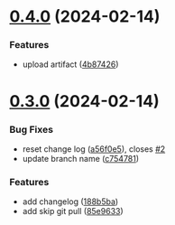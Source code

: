 # [0.4.0](https://github.com/rumath/greetings-ci/compare/v0.3.0...v0.4.0) (2024-02-14)


### Features

* upload artifact ([4b87426](https://github.com/rumath/greetings-ci/commit/4b874266df3314c62012602bf4e9f86b284e9b30))



# [0.3.0](https://github.com/rumath/greetings-ci/compare/188b5baa55fa232e25fb36e5d9d2735fb6c3c17d...v0.3.0) (2024-02-14)


### Bug Fixes

* reset change log ([a56f0e5](https://github.com/rumath/greetings-ci/commit/a56f0e5e3af4918df399eea504db3118fe2cac2c)), closes [#2](https://github.com/rumath/greetings-ci/issues/2)
* update branch name ([c754781](https://github.com/rumath/greetings-ci/commit/c754781ffb7d6fe27d524131a0e5ed98b9a9ef42))


### Features

* add changelog ([188b5ba](https://github.com/rumath/greetings-ci/commit/188b5baa55fa232e25fb36e5d9d2735fb6c3c17d))
* add skip git pull ([85e9633](https://github.com/rumath/greetings-ci/commit/85e9633c3882cbe741aef67d047b1082c0aca0bc))



